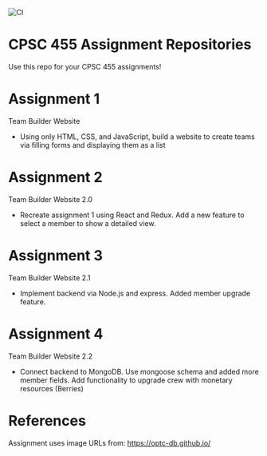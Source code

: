 ![CI](https://github.com/ubc-cpsc455-2024S/assignment-jacksonliiii/actions/workflows/ci.yml/badge.svg)

# CPSC 455 Assignment Repositories

Use this repo for your CPSC 455 assignments!

# Assignment 1

Team Builder Website
- Using only HTML, CSS, and JavaScript, build a website to create teams via 
filling forms and displaying them as a list

# Assignment 2

Team Builder Website 2.0
- Recreate assignment 1 using React and Redux. Add a new feature to select a member to show a detailed view.

# Assignment 3

Team Builder Website 2.1
- Implement backend via Node.js and express. Added member upgrade feature.

# Assignment 4

Team Builder Website 2.2
- Connect backend to MongoDB. Use mongoose schema and added more member fields. Add functionality to upgrade crew with monetary resources (Berries)

# References

Assignment uses image URLs from: https://optc-db.github.io/
